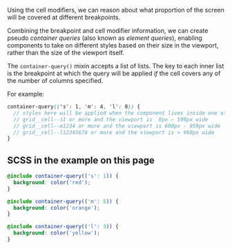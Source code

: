 Using the cell modifiers, we can reason about what proportion of the screen will be covered at different breakpoints.

Combining the breakpoint and cell modifier information, we can create pseudo *container queries* (also known as *element queries*), enabling components to take on different styles based on their size in the viewport, rather than the size of the viewport itself.

The `container-query()` mixin accepts a list of lists. The key to each inner list is the breakpoint at which the query will be applied _if_ the cell covers any of the number of columns specified.

For example:

```scss
container-query(('s': 1, 'm': 4, 'l': 8)) {
  // styles here will be applied when the component lives inside one of:
  // grid__cell--s1 or more and the viewport is  0px – 599px wide
  // grid__cell--m1234 or more and the viewport is 600px - 959px wide
  // grid__cell--l12345678 or more and the viewport is > 960px wide
}
```

## SCSS in the example on this page
```scss
@include container-query(('s': 1)) {
  background: color('red');
}

@include container-query(('m': 5)) {
  background: color('orange');
}

@include container-query(('l': 3)) {
  background: color('yellow');
}
```
